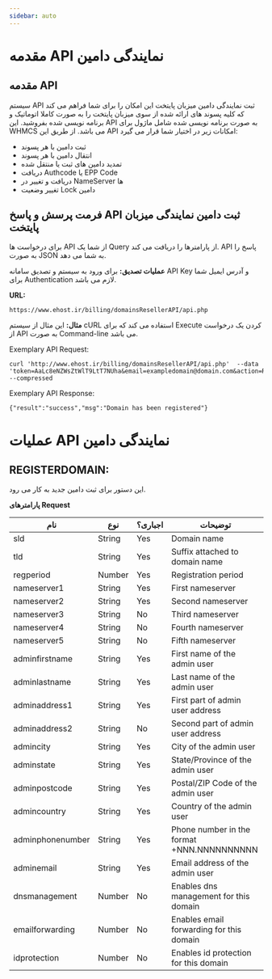 ```yaml
---
sidebar: auto
---
```

# مقدمه API نمایندگی دامین

## مقدمه API

سیستم API ثبت نمایندگی دامین میزبان پایتخت این امکان را برای شما فراهم می کند که کلیه پسوند های ارائه شده از سوی میزبان پایتخت را به صورت کاملا اتوماتیک و برنامه نویسی شده بفروشید. این API به صورت برنامه نویسی شده شامل ماژول برای WHMCS می باشد.
از طریق این API امکانات زیر در اختیار شما قرار می گیرد:
- ثبت دامین با هر پسوند
- انتقال دامین با هر پسوند
- تمدید دامین های ثبت یا منتقل شده
- دریافت Authcode یا EPP Code
- دریافت و تغییر در NameServer ها
- تغییر وضعیت Lock دامین

## فرمت پرسش و پاسخ API ثبت دامین نمایندگی میزبان پایتخت 

برای درخواست ها API از شما یک Query از پارامترها را دریافت می کند.
API پاسخ را به صورت JSON به شما می دهد.

**عملیات تصدیق:**
برای ورود به سیستم و تصدیق سامانه API Key و آدرس ایمیل شما برای Authentication لازم می باشد.

**URL:**
```
https://www.ehost.ir/billing/domainsResellerAPI/api.php
```


**مثال:**
این مثال از سیستم cURL استفاده می کند که برای Execute کردن یک درخواست از API به صورت Command-line می باشد.
 
Exemplary API Request:
```
curl 'http://www.ehost.ir/billing/domainsResellerAPI/api.php'  --data 'token=AaLc8eNZWsZtWlT9LtT7NUha&email=exampledomain@domain.com&action=RegisterDomain&sld=exampledomain&tld=com&regperiod=1&nameserver1=ns1.yourdomain.com&nameserver2=ns2.yourdomain.com&adminfirstname=test&adminlastname=test&admincompanyname=company&adminaddress1=addresss&admincity=city&adminstate=region&admincountry=US&adminpostcode=12345&adminphonenumber=1234567890&adminemail=admin@domain.com' --compressed
```
Exemplary API Response: 
```
{"result":"success","msg":"Domain has been registered"}
``` 

# عملیات API نمایندگی دامین

## REGISTERDOMAIN:
این دستور برای ثبت دامین جدید به کار می رود.

**پارامترهای Request**


|  نام  |  نوع  |  اجباری؟  |  توضیحات  | 
| --------- | --------- | --------- | -------- | 
| sld | String | Yes | Domain name | 
| tld | String | Yes | Suffix attached to domain name | 
| regperiod | Number | Yes | Registration period | 
| nameserver1 | String | Yes | First nameserver | 
| nameserver2 | String | Yes | Second nameserver | 
| nameserver3 | String | No | Third nameserver | 
| nameserver4 | String | No | Fourth nameserver | 
| nameserver5 | String | No | Fifth nameserver | 
| adminfirstname | String | Yes | First name of the admin user | 
| adminlastname | String | Yes | Last name of the admin user | 
| adminaddress1 | String | Yes | First part of admin user address | 
| adminaddress2 | String | No | Second part of admin user address | 
| admincity | String | Yes | City of the admin user | 
| adminstate | String | Yes | State/Province of the admin user | 
| adminpostcode | String | Yes | Postal/ZIP Code of the admin user | 
| admincountry | String | Yes | Country of the admin user | 
| adminphonenumber | String | Yes | Phone number in the format +NNN.NNNNNNNNNN | 
| adminemail | String | Yes | Email address of the admin user | 
| dnsmanagement | Number | No | Enables dns management for this domain | 
| emailforwarding | Number | No | Enables email forwarding for this domain | 
| idprotection | Number | No | Enables id protection for this domain | 